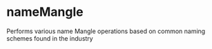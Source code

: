 # nameMangle
Performs various name Mangle operations based on common naming schemes found in the industry
